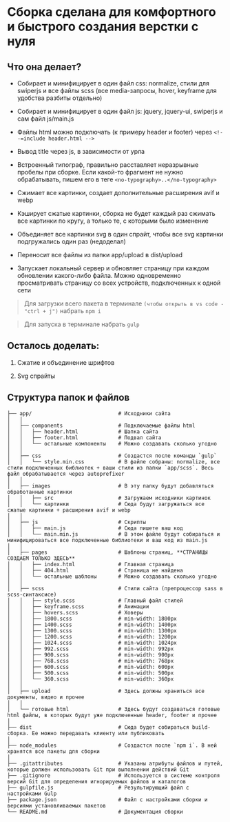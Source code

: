 # Сборка сделана для комфортного и быстрого создания верстки с нуля

## Что она делает?

- Собирает и минифицирует в один файл css: normalize, стили для swiperjs и все файлы scss (все media-запросы, hover, keyframe для удобства разбиты отдельно)

- Собирает и минифицирует в один файл js: jquery, jquery-ui, swiperjs и сам файл js/main.js

- Файлы html можно подключать (к примеру header и footer) через `<!--=include header.html -->`

- Вывод title через js, в зависимости от урла

- Встроенный типограф, правильно расставляет неразрывные пробелы при сборке. Если какой-то фрагмент не нужно обрабатывать, пишем его в теге `<no-typography>..</no-typography>`

- Сжимает все картинки, создает дополнительные расширения avif и webp

- Кэширует сжатые картинки, сборка не будет каждый раз сжимать все картинки по кругу, а только те, с которыми было изменение

- Объединяет все картинки svg в один спрайт, чтобы все svg картинки подгружались один раз (недоделал)

- Переносит все файлы из папки app/upload в dist/upload

- Запускает локальный сервер и обновляет страницу при каждом обновлении какого-либо файла. Можно одновременно просматривать страницу со всех устройств, подключенных к одной сети

> Для загрузки всего пакета в терминале `(чтобы открыть в vs code - "ctrl + j")` набрать `npm i`

> Для запуска в терминале набрать `gulp`

## Осталось доделать:

1. Сжатие и объединение шрифтов

2. Svg спрайты

## Структура папок и файлов

```
├── app/                            # Исходники сайта
│   │
│   ├── components                  # Подключаемые файлы html
│   │   ├── header.html             # Шапка сайта
│   │   ├── footer.html             # Подвал сайта
│   │   └── остальные компоненты    # Можно создавать сколько угодно
│   │
│   ├── css                         # Создастся после команды `gulp`
│   │   └── style.min.css           # В файле собраны: normalize, все стили подключенных библиотек + ваши стили из папки `app/scss`. Весь файл обрабатывается через autoprefixer
│   │
│   ├── images                      # В эту папку будут добавляться обработанные картинки
│   │   ├── src                     # Загружаем исходники картинок
│   │   └── картинки                # Сюда будут загружаться все сжатые картинки + расширения avif и webp
│   │
│   ├── js                          # Скрипты
│   │   ├── main.js                 # Сюда пишете ваш код
│   │   └── main.min.js             # В этом файле будут собираться и минифицироваться все подключенные библиотеки и ваш код из main.js
│   │
│   ├── pages                       # Шаблоны страниц, **СТРАНИЦЫ СОЗДАЕМ ТОЛЬКО ЗДЕСЬ**
│   │   ├── index.html              # Главная страница
│   │   ├── 404.html                # Страница не найдена
│   │   └── остальные шаблоны       # Можно создавать сколько угодно
│   │
│   ├── scss                        # Стили сайта (препроцессор sass в scss-синтаксисе)
│   │   ├── style.scss              # Главный файл стилей
│   │   ├── keyframe.scss           # Анимации
│   │   ├── hovers.scss             # Ховеры
│   │   ├── 1800.scss               # min-width: 1800px
│   │   ├── 1400.scss               # min-width: 1400px
│   │   ├── 1300.scss               # min-width: 1300px
│   │   ├── 1200.scss               # min-width: 1200px
│   │   ├── 1024.scss               # min-width: 1024px
│   │   ├── 992.scss                # min-width: 992px
│   │   ├── 900.scss                # min-width: 900px
│   │   ├── 768.scss                # min-width: 768px
│   │   ├── 600.scss                # min-width: 600px
│   │   ├── 500.scss                # min-width: 500px
│   │   └── 360.scss                # min-width: 360px
│   │
│   ├── upload                      # Здесь должны храниться все документы, видео и прочее
│   │
│   └── готовые html                # Здесь будут создаваться готовые html файлы, в которых будут уже подключенные header, footer и прочее
│
├── dist                            # Сюда будет собираться build-сборка. Ее можно передавать клиенту или публиковать
│
├── node_modules                    # Создастся после `npm i`. В ней хранятся все пакеты для сборки
│
├── .gitattributes                  # Указаны атрибуты файлов и путей, которые должен использовать Git при выполнении действий Git
├── .gitignore                      # Используется в системе контроля версий Git для определения игнорируемых файлов и каталогов
├── gulpfile.js                     # Результирующий файл с настройками Gulp
├── package.json                    # Файл с настройками сборки и версиями установливаемых пакетов
└── README.md                       # Документация сборки
```